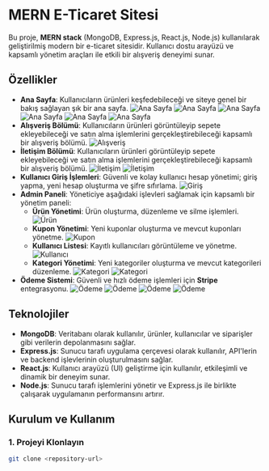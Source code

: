 # MERN E-Ticaret Sitesi

Bu proje, **MERN stack** (MongoDB, Express.js, React.js, Node.js) kullanılarak geliştirilmiş modern bir e-ticaret sitesidir. Kullanıcı dostu arayüzü ve kapsamlı yönetim araçları ile etkili bir alışveriş deneyimi sunar.

## Özellikler

- **Ana Sayfa**: Kullanıcıların ürünleri keşfedebileceği ve siteye genel bir bakış sağlayan şık bir ana sayfa.
![Ana Sayfa](https://github.com/emirahukus/E-Ticaret-Sitesi--AHU-/blob/main/rsm/1.png?raw=true)
![Ana Sayfa](https://github.com/emirahukus/E-Ticaret-Sitesi--AHU-/blob/main/rsm/2.png?raw=true)
![Ana Sayfa](https://github.com/emirahukus/E-Ticaret-Sitesi--AHU-/blob/main/rsm/3.png?raw=true)
![Ana Sayfa](https://github.com/emirahukus/E-Ticaret-Sitesi--AHU-/blob/main/rsm/6.png?raw=true)
![Ana Sayfa](https://github.com/emirahukus/E-Ticaret-Sitesi--AHU-/blob/main/rsm/7.png?raw=true)
![Ana Sayfa](https://github.com/emirahukus/E-Ticaret-Sitesi--AHU-/blob/main/rsm/8.png?raw=true)
- **Alışveriş Bölümü**: Kullanıcıların ürünleri görüntüleyip sepete ekleyebileceği ve satın alma işlemlerini gerçekleştirebileceği kapsamlı bir alışveriş bölümü.
![Alışveriş](https://github.com/emirahukus/E-Ticaret-Sitesi--AHU-/blob/main/rsm/10.png?raw=true)
- **İletişim Bölümü**: Kullanıcıların ürünleri görüntüleyip sepete ekleyebileceği ve satın alma işlemlerini gerçekleştirebileceği kapsamlı bir alışveriş bölümü.
![İletişim](https://github.com/emirahukus/E-Ticaret-Sitesi--AHU-/blob/main/rsm/12.png?raw=true)
![İletişim](https://github.com/emirahukus/E-Ticaret-Sitesi--AHU-/blob/main/rsm/13.png?raw=true)
- **Kullanıcı Giriş İşlemleri**: Güvenli ve kolay kullanıcı hesap yönetimi; giriş yapma, yeni hesap oluşturma ve şifre sıfırlama.
![Giriş](https://github.com/emirahukus/E-Ticaret-Sitesi--AHU-/blob/main/rsm/11.png?raw=true)
- **Admin Paneli**: Yöneticiye aşağıdaki işlevleri sağlamak için kapsamlı bir yönetim paneli:
  - **Ürün Yönetimi**: Ürün oluşturma, düzenleme ve silme işlemleri.
  ![Ürün](https://github.com/emirahukus/E-Ticaret-Sitesi--AHU-/blob/main/rsm/17.png?raw=true)
  - **Kupon Yönetimi**: Yeni kuponlar oluşturma ve mevcut kuponları yönetme.
  ![Kupon](https://github.com/emirahukus/E-Ticaret-Sitesi--AHU-/blob/main/rsm/18.png?raw=true)
  - **Kullanıcı Listesi**: Kayıtlı kullanıcıları görüntüleme ve yönetme.
  ![Kullanıcı](https://github.com/emirahukus/E-Ticaret-Sitesi--AHU-/blob/main/rsm/19.png?raw=true)
  - **Kategori Yönetimi**: Yeni kategoriler oluşturma ve mevcut kategorileri düzenleme.
  ![Kategori](https://github.com/emirahukus/E-Ticaret-Sitesi--AHU-/blob/main/rsm/15.png?raw=true)
  ![Kategori](https://github.com/emirahukus/E-Ticaret-Sitesi--AHU-/blob/main/rsm/16.png?raw=true)
- **Ödeme Sistemi**: Güvenli ve hızlı ödeme işlemleri için **Stripe** entegrasyonu.
  ![Ödeme](https://github.com/emirahukus/E-Ticaret-Sitesi--AHU-/blob/main/rsm/21.png?raw=true)
  ![Ödeme](https://github.com/emirahukus/E-Ticaret-Sitesi--AHU-/blob/main/rsm/22.png?raw=true)
  ![Ödeme](https://github.com/emirahukus/E-Ticaret-Sitesi--AHU-/blob/main/rsm/23.png?raw=true)
  ![Ödeme](https://github.com/emirahukus/E-Ticaret-Sitesi--AHU-/blob/main/rsm/20.png?raw=true)


## Teknolojiler

- **MongoDB**: Veritabanı olarak kullanılır, ürünler, kullanıcılar ve siparişler gibi verilerin depolanmasını sağlar.
- **Express.js**: Sunucu tarafı uygulama çerçevesi olarak kullanılır, API'lerin ve backend işlevlerinin oluşturulmasını sağlar.
- **React.js**: Kullanıcı arayüzü (UI) geliştirme için kullanılır, etkileşimli ve dinamik bir deneyim sunar.
- **Node.js**: Sunucu tarafı işlemlerini yönetir ve Express.js ile birlikte çalışarak uygulamanın performansını artırır.

## Kurulum ve Kullanım

### 1. Projeyi Klonlayın

```bash
git clone <repository-url>
